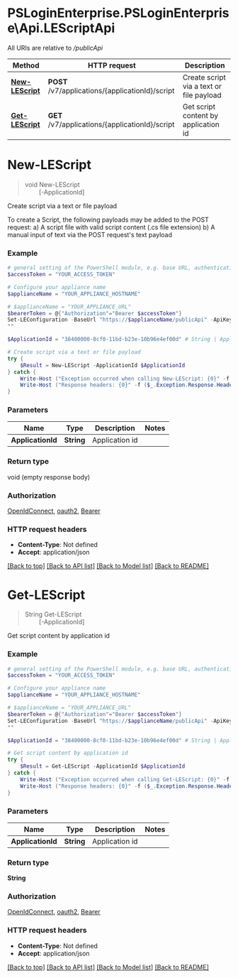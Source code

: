 # PSLoginEnterprise.PSLoginEnterprise\Api.LEScriptApi

All URIs are relative to */publicApi*

Method | HTTP request | Description
------------- | ------------- | -------------
[**New-LEScript**](LEScriptApi.md#New-LEScript) | **POST** /v7/applications/{applicationId}/script | Create script via a text or file payload
[**Get-LEScript**](LEScriptApi.md#Get-LEScript) | **GET** /v7/applications/{applicationId}/script | Get script content by application id


<a id="New-LEScript"></a>
# **New-LEScript**
> void New-LEScript<br>
> &nbsp;&nbsp;&nbsp;&nbsp;&nbsp;&nbsp;&nbsp;&nbsp;[-ApplicationId] <String><br>

Create script via a text or file payload

To create a Script,  the following payloads may be added to the POST request:    a) A script file with valid script content (.cs file extension)   b) A manual input of text via the POST request's text payload

### Example
```powershell
# general setting of the PowerShell module, e.g. base URL, authentication, etc
$accessToken = "YOUR_ACCESS_TOKEN"

# Configure your appliance name
$applianceName = "YOUR_APPLIANCE_HOSTNAME"

# $applianceName = "YOUR_APPLIANCE_URL"
$bearerToken = @{"Authorization"="Bearer $accessToken"}
Set-LEConfiguration -BaseUrl "https://$applianceName/publicApi" -ApiKey $bearerToken
""

$ApplicationId = "38400000-8cf0-11bd-b23e-10b96e4ef00d" # String | Application id

# Create script via a text or file payload
try {
    $Result = New-LEScript -ApplicationId $ApplicationId
} catch {
    Write-Host ("Exception occurred when calling New-LEScript: {0}" -f ($_.ErrorDetails | ConvertFrom-Json))
    Write-Host ("Response headers: {0}" -f ($_.Exception.Response.Headers | ConvertTo-Json))
}
```

### Parameters

Name | Type | Description  | Notes
------------- | ------------- | ------------- | -------------
 **ApplicationId** | **String**| Application id | 

### Return type

void (empty response body)

### Authorization

[OpenIdConnect](../README.md#OpenIdConnect), [oauth2](../README.md#oauth2), [Bearer](../README.md#Bearer)

### HTTP request headers

 - **Content-Type**: Not defined
 - **Accept**: application/json

[[Back to top]](#) [[Back to API list]](../README.md#documentation-for-api-endpoints) [[Back to Model list]](../README.md#documentation-for-models) [[Back to README]](../README.md)

<a id="Get-LEScript"></a>
# **Get-LEScript**
> String Get-LEScript<br>
> &nbsp;&nbsp;&nbsp;&nbsp;&nbsp;&nbsp;&nbsp;&nbsp;[-ApplicationId] <String><br>

Get script content by application id

### Example
```powershell
# general setting of the PowerShell module, e.g. base URL, authentication, etc
$accessToken = "YOUR_ACCESS_TOKEN"

# Configure your appliance name
$applianceName = "YOUR_APPLIANCE_HOSTNAME"

# $applianceName = "YOUR_APPLIANCE_URL"
$bearerToken = @{"Authorization"="Bearer $accessToken"}
Set-LEConfiguration -BaseUrl "https://$applianceName/publicApi" -ApiKey $bearerToken
""

$ApplicationId = "38400000-8cf0-11bd-b23e-10b96e4ef00d" # String | Application id

# Get script content by application id
try {
    $Result = Get-LEScript -ApplicationId $ApplicationId
} catch {
    Write-Host ("Exception occurred when calling Get-LEScript: {0}" -f ($_.ErrorDetails | ConvertFrom-Json))
    Write-Host ("Response headers: {0}" -f ($_.Exception.Response.Headers | ConvertTo-Json))
}
```

### Parameters

Name | Type | Description  | Notes
------------- | ------------- | ------------- | -------------
 **ApplicationId** | **String**| Application id | 

### Return type

**String**

### Authorization

[OpenIdConnect](../README.md#OpenIdConnect), [oauth2](../README.md#oauth2), [Bearer](../README.md#Bearer)

### HTTP request headers

 - **Content-Type**: Not defined
 - **Accept**: application/json

[[Back to top]](#) [[Back to API list]](../README.md#documentation-for-api-endpoints) [[Back to Model list]](../README.md#documentation-for-models) [[Back to README]](../README.md)


